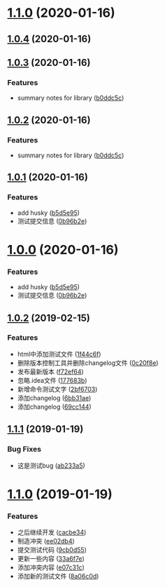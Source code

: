 # [1.1.0](https://github.com/wangkaiwd/git-test/compare/v1.0.4...v1.1.0) (2020-01-16)



## [1.0.4](https://github.com/wangkaiwd/git-test/compare/v1.0.3...v1.0.4) (2020-01-16)



## [1.0.3](https://github.com/wangkaiwd/git-test/compare/v1.0.1...v1.0.3) (2020-01-16)


### Features

* summary notes for library ([b0ddc5c](https://github.com/wangkaiwd/git-test/commit/b0ddc5cfdeff35fb08dba635516b08b690949a4a))



## [1.0.2](https://github.com/wangkaiwd/git-test/compare/v1.0.1...v1.0.2) (2020-01-16)


### Features

* summary notes for library ([b0ddc5c](https://github.com/wangkaiwd/git-test/commit/b0ddc5cfdeff35fb08dba635516b08b690949a4a))



## [1.0.1](https://github.com/wangkaiwd/git-test/compare/v1.0.2...v1.0.1) (2020-01-16)


### Features

* add husky ([b5d5e95](https://github.com/wangkaiwd/git-test/commit/b5d5e95625a24fabb4028b21ba077299d4bba3dd))
* 测试提交信息 ([0b96b2e](https://github.com/wangkaiwd/git-test/commit/0b96b2e2e903a07dbcde0c2e908b0c190dabd400))



# [1.0.0](https://github.com/wangkaiwd/git-test/compare/v1.0.2...v1.0.0) (2020-01-16)


### Features

* add husky ([b5d5e95](https://github.com/wangkaiwd/git-test/commit/b5d5e95625a24fabb4028b21ba077299d4bba3dd))
* 测试提交信息 ([0b96b2e](https://github.com/wangkaiwd/git-test/commit/0b96b2e2e903a07dbcde0c2e908b0c190dabd400))



## [1.0.2](https://github.com/wangkaiwd/git-test/compare/v1.1.1...v1.0.2) (2019-02-15)


### Features

* html中添加测试文件 ([1f44c6f](https://github.com/wangkaiwd/git-test/commit/1f44c6fe913bebb849fa8b7bfebf4a6d28fedeec))
* 删除版本控制工具并删除changelog文件 ([0c20f8e](https://github.com/wangkaiwd/git-test/commit/0c20f8efec14bd59ba8f2f89029389f127b41963))
* 发布最新版本 ([f72ef64](https://github.com/wangkaiwd/git-test/commit/f72ef64b99424d958964d82ecda71d40eed2b757))
* 忽略.idea文件 ([177683b](https://github.com/wangkaiwd/git-test/commit/177683b8aa7fae4781d61410601ff628d30ea6ec))
* 新增命令测试文字 ([2bf6703](https://github.com/wangkaiwd/git-test/commit/2bf67032ece1f17de2bd16920c29e29f6795a2ad))
* 添加changelog ([6bb31ae](https://github.com/wangkaiwd/git-test/commit/6bb31aebcc6a37ed80bbb2263a847ee66ebf9464))
* 添加changelog ([69cc144](https://github.com/wangkaiwd/git-test/commit/69cc1447c74e180936a80b222920931a330616eb))



## [1.1.1](https://github.com/wangkaiwd/git-test/compare/v1.1.0...v1.1.1) (2019-01-19)


### Bug Fixes

* 这是测试bug ([ab233a5](https://github.com/wangkaiwd/git-test/commit/ab233a5a0681da6958882b34ac03281f38eeded9))



# [1.1.0](https://github.com/wangkaiwd/git-test/compare/33a6f7e174fa1d6ce882c192d2fc24b53ec61e7b...v1.1.0) (2019-01-19)


### Features

* 之后继续开发 ([cacbe34](https://github.com/wangkaiwd/git-test/commit/cacbe34e4b48458881daed904fc505d45a5e13f6))
* 制造冲突 ([ee02db4](https://github.com/wangkaiwd/git-test/commit/ee02db4c277f9ca4cda19ac8d8f380471cde6cf9))
* 提交测试代码 ([9cb0d55](https://github.com/wangkaiwd/git-test/commit/9cb0d55f4b81387cbc926a5be3d1b77f1178935c))
* 更新一些内容 ([33a6f7e](https://github.com/wangkaiwd/git-test/commit/33a6f7e174fa1d6ce882c192d2fc24b53ec61e7b))
* 添加冲突内容 ([e07c31c](https://github.com/wangkaiwd/git-test/commit/e07c31cb9a841c31832780b4e869594fc882ce60))
* 添加新的测试文件 ([8a06c0d](https://github.com/wangkaiwd/git-test/commit/8a06c0dba822604c118f8fbe1ed3799882522035))




